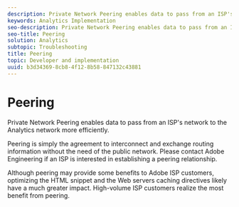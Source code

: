 ```yaml
---
description: Private Network Peering enables data to pass from an ISP's network to the Analytics network more efficiently.
keywords: Analytics Implementation
seo-description: Private Network Peering enables data to pass from an ISP's network to the Analytics network more efficiently.
seo-title: Peering
solution: Analytics
subtopic: Troubleshooting
title: Peering
topic: Developer and implementation
uuid: b3d34369-8cb8-4f12-8b58-847132c43881
---
```


# Peering

Private Network Peering enables data to pass from an ISP's network to the Analytics network more efficiently.

Peering is simply the agreement to interconnect and exchange routing information without the need of the public network. Please contact Adobe Engineering if an ISP is interested in establishing a peering relationship.

Although peering may provide some benefits to Adobe ISP customers, optimizing the HTML snippet and the Web servers caching directives likely have a much greater impact. High-volume ISP customers realize the most benefit from peering.
